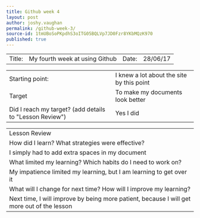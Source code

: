 ```yaml
---
title: Github week 4
layout: post
author: joshy.vaughan
permalink: /github-week-3/
source-id: 1tmUBoSoPKpdhS3oITG05BQLVp7JD0Fzr8YKbMQzK970
published: true
---
```

<table>
  <tr>
    <td>Title:  </td>
    <td>My fourth week at using Github </td>
    <td> Date:  </td>
    <td>28/06/17</td>
  </tr>
</table>


<table>
  <tr>
    <td>Starting point:</td>
    <td>I knew a lot about the site by this point</td>
  </tr>
  <tr>
    <td>
Target</td>
    <td>
To make my documents look better</td>
  </tr>
  <tr>
    <td>
Did I reach my target? 
(add details to "Lesson Review")</td>
    <td>
Yes I did</td>
  </tr>
</table>


<table>
  <tr>
    <td>Lesson Review</td>
  </tr>
  <tr>
    <td>
How did I learn? What strategies were effective? </td>
  </tr>
  <tr>
    <td>
I simply had to add extra spaces in my document</td>
  </tr>
  <tr>
    <td>What limited my learning? Which habits do I need to work on? </td>
  </tr>
  <tr>
    <td>
My impatience limited my learning, but I am learning to get over it</td>
  </tr>
  <tr>
    <td>What will I change for next time? How will I improve my learning?</td>
  </tr>
  <tr>
    <td> 
Next time, I will improve by being more patient, because I will get more out of the lesson</td>
  </tr>
</table>



